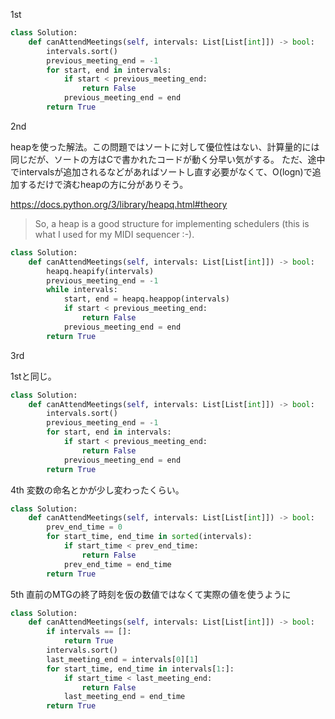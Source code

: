 1st

```python
class Solution:
    def canAttendMeetings(self, intervals: List[List[int]]) -> bool:
        intervals.sort()
        previous_meeting_end = -1
        for start, end in intervals:
            if start < previous_meeting_end:
                return False
            previous_meeting_end = end
        return True
```

2nd

heapを使った解法。この問題ではソートに対して優位性はない、計算量的には同じだが、ソートの方はCで書かれたコードが動く分早い気がする。
ただ、途中でintervalsが追加されるなどがあればソートし直す必要がなくて、O(logn)で追加するだけで済むheapの方に分がありそう。

https://docs.python.org/3/library/heapq.html#theory
> So, a heap is a good structure for implementing schedulers (this is what I used for my MIDI sequencer :-).

```python
class Solution:
    def canAttendMeetings(self, intervals: List[List[int]]) -> bool:
        heapq.heapify(intervals)
        previous_meeting_end = -1
        while intervals:
            start, end = heapq.heappop(intervals)
            if start < previous_meeting_end:
                return False
            previous_meeting_end = end
        return True
```

3rd

1stと同じ。
```python
class Solution:
    def canAttendMeetings(self, intervals: List[List[int]]) -> bool:
        intervals.sort()
        previous_meeting_end = -1
        for start, end in intervals:
            if start < previous_meeting_end:
                return False
            previous_meeting_end = end
        return True
```

4th
変数の命名とかが少し変わったくらい。
```python
class Solution:
    def canAttendMeetings(self, intervals: List[List[int]]) -> bool:
        prev_end_time = 0
        for start_time, end_time in sorted(intervals):
            if start_time < prev_end_time:
                return False
            prev_end_time = end_time
        return True
```

5th
直前のMTGの終了時刻を仮の数値ではなくて実際の値を使うように

```python
class Solution:
    def canAttendMeetings(self, intervals: List[List[int]]) -> bool:
        if intervals == []:
            return True
        intervals.sort()
        last_meeting_end = intervals[0][1]
        for start_time, end_time in intervals[1:]:
            if start_time < last_meeting_end:
                return False
            last_meeting_end = end_time
        return True
```
